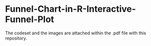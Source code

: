 # Funnel-Chart-in-R-Interactive-Funnel-Plot

The codeset and the images are attached within the .pdf file with this repository.
